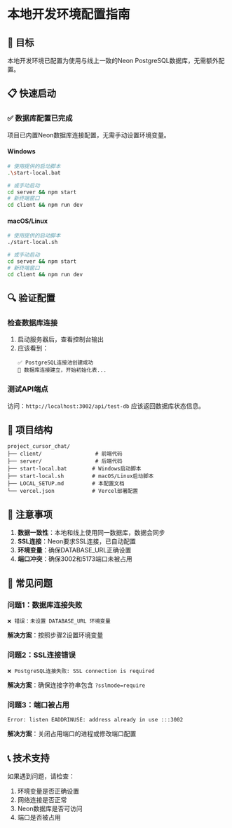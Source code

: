 # 本地开发环境配置指南

## 🎯 目标
本地开发环境已配置为使用与线上一致的Neon PostgreSQL数据库，无需额外配置。

## 📋 快速启动

### ✅ 数据库配置已完成
项目已内置Neon数据库连接配置，无需手动设置环境变量。

#### Windows
```bash
# 使用提供的启动脚本
.\start-local.bat

# 或手动启动
cd server && npm start
# 新终端窗口
cd client && npm run dev
```

#### macOS/Linux
```bash
# 使用提供的启动脚本
./start-local.sh

# 或手动启动
cd server && npm start
# 新终端窗口
cd client && npm run dev
```

## 🔍 验证配置

### 检查数据库连接
1. 启动服务器后，查看控制台输出
2. 应该看到：
   ```
   ✅ PostgreSQL连接池创建成功
   🔄 数据库连接建立，开始初始化表...
   ```

### 测试API端点
访问：`http://localhost:3002/api/test-db`
应该返回数据库状态信息。

## 📁 项目结构

```
project_cursor_chat/
├── client/                 # 前端代码
├── server/                 # 后端代码
├── start-local.bat        # Windows启动脚本
├── start-local.sh         # macOS/Linux启动脚本
├── LOCAL_SETUP.md         # 本配置文档
└── vercel.json            # Vercel部署配置
```

## 🚨 注意事项

1. **数据一致性**：本地和线上使用同一数据库，数据会同步
2. **SSL连接**：Neon要求SSL连接，已自动配置
3. **环境变量**：确保DATABASE_URL正确设置
4. **端口冲突**：确保3002和5173端口未被占用

## 🐛 常见问题

### 问题1：数据库连接失败
```
❌ 错误：未设置 DATABASE_URL 环境变量
```
**解决方案**：按照步骤2设置环境变量

### 问题2：SSL连接错误
```
❌ PostgreSQL连接失败: SSL connection is required
```
**解决方案**：确保连接字符串包含 `?sslmode=require`

### 问题3：端口被占用
```
Error: listen EADDRINUSE: address already in use :::3002
```
**解决方案**：关闭占用端口的进程或修改端口配置

## 📞 技术支持

如果遇到问题，请检查：
1. 环境变量是否正确设置
2. 网络连接是否正常
3. Neon数据库是否可访问
4. 端口是否被占用
